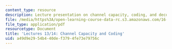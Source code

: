 ```yaml
---
content_type: resource
description: Lecture presentation on channel capacity, coding, and decoding.
file: /media/https%3A/open-learning-course-data-rc.s3.amazonaws.com/16-36-communication-systems-engineering-spring-2009/a49d9e2954b440def3794fe73e79756c_MIT16_36s09_lec13_14.pdf
file_type: application/pdf
resourcetype: Document
title: 'Lectures 13/14: Channel Capacity and Coding'
uid: a49d9e29-54b4-40de-f379-4fe73e79756c
---
```

